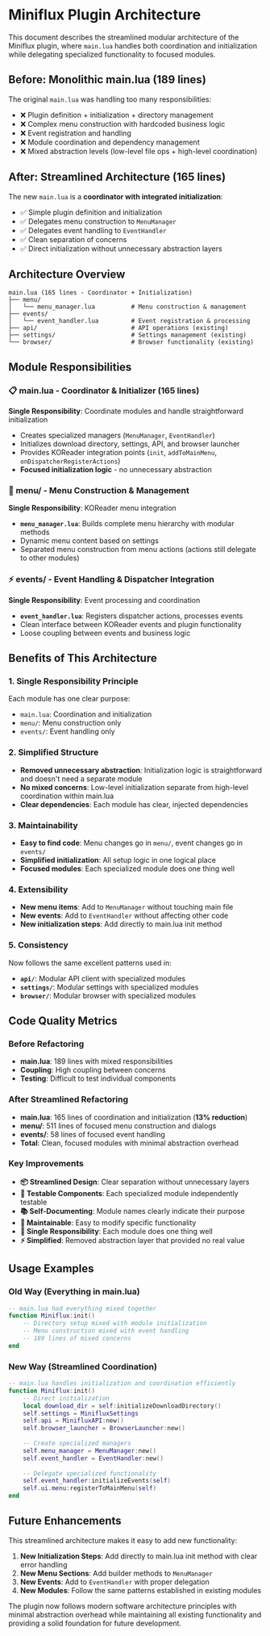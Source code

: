 # Miniflux Plugin Architecture

This document describes the streamlined modular architecture of the Miniflux plugin, where `main.lua` handles both coordination and initialization while delegating specialized functionality to focused modules.

## Before: Monolithic main.lua (189 lines)

The original `main.lua` was handling too many responsibilities:
- ❌ Plugin definition + initialization + directory management
- ❌ Complex menu construction with hardcoded business logic  
- ❌ Event registration and handling
- ❌ Module coordination and dependency management
- ❌ Mixed abstraction levels (low-level file ops + high-level coordination)

## After: Streamlined Architecture (165 lines)

The new `main.lua` is a **coordinator with integrated initialization**:
- ✅ Simple plugin definition and initialization
- ✅ Delegates menu construction to `MenuManager`  
- ✅ Delegates event handling to `EventHandler`
- ✅ Clean separation of concerns
- ✅ Direct initialization without unnecessary abstraction layers

## Architecture Overview

```
main.lua (165 lines - Coordinator + Initialization)
├── menu/
│   └── menu_manager.lua          # Menu construction & management
├── events/
│   └── event_handler.lua         # Event registration & processing
├── api/                          # API operations (existing)
├── settings/                     # Settings management (existing)
└── browser/                      # Browser functionality (existing)
```

## Module Responsibilities

### 📋 main.lua - Coordinator & Initializer (165 lines)
**Single Responsibility**: Coordinate modules and handle straightforward initialization
- Creates specialized managers (`MenuManager`, `EventHandler`)
- Initializes download directory, settings, API, and browser launcher
- Provides KOReader integration points (`init`, `addToMainMenu`, `onDispatcherRegisterActions`)
- **Focused initialization logic** - no unnecessary abstraction

### 📱 menu/ - Menu Construction & Management  
**Single Responsibility**: KOReader menu integration
- **`menu_manager.lua`**: Builds complete menu hierarchy with modular methods
- Dynamic menu content based on settings
- Separated menu construction from menu actions (actions still delegate to other modules)

### ⚡ events/ - Event Handling & Dispatcher Integration
**Single Responsibility**: Event processing and coordination
- **`event_handler.lua`**: Registers dispatcher actions, processes events
- Clean interface between KOReader events and plugin functionality
- Loose coupling between events and business logic

## Benefits of This Architecture

### 1. **Single Responsibility Principle**
Each module has one clear purpose:
- `main.lua`: Coordination and initialization
- `menu/`: Menu construction only
- `events/`: Event handling only

### 2. **Simplified Structure**
- **Removed unnecessary abstraction**: Initialization logic is straightforward and doesn't need a separate module
- **No mixed concerns**: Low-level initialization separate from high-level coordination within main.lua
- **Clear dependencies**: Each module has clear, injected dependencies

### 3. **Maintainability**  
- **Easy to find code**: Menu changes go in `menu/`, event changes go in `events/`
- **Simplified initialization**: All setup logic in one logical place
- **Focused modules**: Each specialized module does one thing well

### 4. **Extensibility**
- **New menu items**: Add to `MenuManager` without touching main file
- **New events**: Add to `EventHandler` without affecting other code  
- **New initialization steps**: Add directly to main.lua init method

### 5. **Consistency**
Now follows the same excellent patterns used in:
- **`api/`**: Modular API client with specialized modules
- **`settings/`**: Modular settings with specialized modules  
- **`browser/`**: Modular browser with specialized modules

## Code Quality Metrics

### Before Refactoring
- **main.lua**: 189 lines with mixed responsibilities
- **Coupling**: High coupling between concerns
- **Testing**: Difficult to test individual components

### After Streamlined Refactoring
- **main.lua**: 165 lines of coordination and initialization (**13% reduction**)
- **menu/**: 511 lines of focused menu construction and dialogs
- **events/**: 58 lines of focused event handling
- **Total**: Clean, focused modules with minimal abstraction overhead

### Key Improvements
- **📦 Streamlined Design**: Clear separation without unnecessary layers
- **🧪 Testable Components**: Each specialized module independently testable
- **📚 Self-Documenting**: Module names clearly indicate their purpose
- **🔧 Maintainable**: Easy to modify specific functionality
- **🎯 Single Responsibility**: Each module does one thing well
- **⚡ Simplified**: Removed abstraction layer that provided no real value

## Usage Examples

### Old Way (Everything in main.lua)
```lua
-- main.lua had everything mixed together
function Miniflux:init()
    -- Directory setup mixed with module initialization
    -- Menu construction mixed with event handling
    -- 189 lines of mixed concerns
end
```

### New Way (Streamlined Coordination)
```lua
-- main.lua handles initialization and coordination efficiently
function Miniflux:init()
    -- Direct initialization
    local download_dir = self:initializeDownloadDirectory()
    self.settings = MinifluxSettings
    self.api = MinifluxAPI:new()
    self.browser_launcher = BrowserLauncher:new()
    
    -- Create specialized managers
    self.menu_manager = MenuManager:new()
    self.event_handler = EventHandler:new()
    
    -- Delegate specialized functionality
    self.event_handler:initializeEvents(self)
    self.ui.menu:registerToMainMenu(self)
end
```

## Future Enhancements

This streamlined architecture makes it easy to add new functionality:

1. **New Initialization Steps**: Add directly to main.lua init method with clear error handling
2. **New Menu Sections**: Add builder methods to `MenuManager`
3. **New Events**: Add to `EventHandler` with proper delegation
4. **New Modules**: Follow the same patterns established in existing modules

The plugin now follows modern software architecture principles with minimal abstraction overhead while maintaining all existing functionality and providing a solid foundation for future development. 